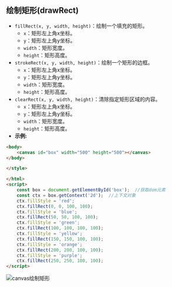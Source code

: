 
## 绘制矩形(drawRect)

- `fillRect(x, y, width, height)`：绘制一个填充的矩形。
    - `x`：矩形左上角x坐标。
    - `y`：矩形左上角y坐标。
    - `width`：矩形宽度。
    - `height`：矩形高度。
- `strokeRect(x, y, width, height)`：绘制一个矩形的边框。
    - `x`：矩形左上角x坐标。
    - `y`：矩形左上角y坐标。
    - `width`：矩形宽度。
    - `height`：矩形高度。
- `clearRect(x, y, width, height)`：清除指定矩形区域的内容。
    - `x`：矩形左上角x坐标。
    - `y`：矩形左上角y坐标。
    - `width`：矩形宽度。
    - `height`：矩形高度。
- **示例:**
```html
<body>
    <canvas id="box" width="500" height="500"></canvas>
</body>

</style>

</html>
<script>
    const box = document.getElementById('box');  //获取dom元素
    const ctx = box.getContext('2d');  //上下文对象
    ctx.fillStyle = 'red';
    ctx.fillRect(0, 0, 100, 100);
    ctx.fillStyle = 'blue';
    ctx.fillRect(50, 50, 100, 100);
    ctx.fillStyle = 'green';
    ctx.fillRect(100, 100, 100, 100);
    ctx.fillStyle = 'yellow';
    ctx.fillRect(150, 150, 100, 100);
    ctx.fillStyle = 'orange';
    ctx.fillRect(200, 200, 100, 100);
    ctx.fillStyle = 'purple';
    ctx.fillRect(250, 250, 100, 100);
</script>
```
![canvas绘制矩形](/public/images/html/canvas绘制矩形.jpg)